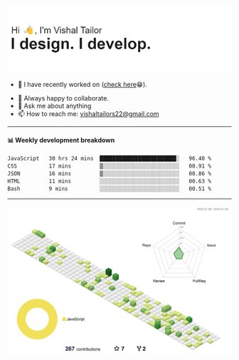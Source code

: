 ![Hi, I'm Vishal Tailor. I design. I develop.](https://github.com/vishaltailors/vishaltailors/blob/main/header.png?raw=true)

- 🔭 I have recently worked on ([check here](https://vishaltailor.com)😁).
<!-- - 🎦 Currently watching: JavaScript: The Hard Parts By Will Sentance. -->
- 👯 Always happy to collaborate.
- 💬 Ask me about anything
- 📫 How to reach me: <a href="mailto:vishaltailors22@gmail.com">vishaltailors22@gmail.com</a>

<hr /> 
<h4>📊 Weekly development breakdown</h4>
<!--START_SECTION:waka-->

```txt
JavaScript   30 hrs 24 mins  ████████████████████████░   96.40 %
CSS          17 mins         ▒░░░░░░░░░░░░░░░░░░░░░░░░   00.91 %
JSON         16 mins         ▒░░░░░░░░░░░░░░░░░░░░░░░░   00.86 %
HTML         11 mins         ░░░░░░░░░░░░░░░░░░░░░░░░░   00.63 %
Bash         9 mins          ░░░░░░░░░░░░░░░░░░░░░░░░░   00.51 %
```

<!--END_SECTION:waka-->
<hr /> 

![](./profile-3d-contrib/profile-green-animate.svg)
